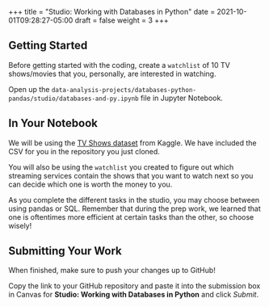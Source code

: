 +++
title = "Studio: Working with Databases in Python"
date = 2021-10-01T09:28:27-05:00
draft = false
weight = 3
+++

## Getting Started

Before getting started with the coding, create a `watchlist` of 10 TV shows/movies that you, personally, are interested in watching.

Open up the `data-analysis-projects/databases-python-pandas/studio/databases-and-py.ipynb` file in Jupyter Notebook.

## In Your Notebook

We will be using the [TV Shows dataset](https://www.kaggle.com/datasets/ruchi798/tv-shows-on-netflix-prime-video-hulu-and-disney) from Kaggle. We have included the CSV for you in the repository you just cloned.

You will also be using the `watchlist` you created to figure out which streaming services contain the shows that you want to watch next so you can decide which one is worth the money to you.

As you complete the different tasks in the studio, you may choose between using pandas or SQL.
Remember that during the prep work, we learned that one is oftentimes more efficient at certain tasks than the other, so choose wisely!

## Submitting Your Work

When finished, make sure to push your changes up to GitHub!

Copy the link to your GitHub repository and paste it into the submission box in Canvas for **Studio: Working with Databases in Python** and click *Submit*.
